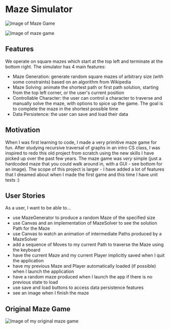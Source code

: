 # Maze Simulator

![Image of Maze Game](https://i.imgur.com/NWIM7C0.png)

![Image of maze game](https://i.imgur.com/320vQJT.png)

## Features

We operate on square mazes which start at the top left and terminate at the bottom right. The simulator has 4 main
 features:
- Maze Generation: generate random square mazes of arbitrary size (with some constraints) based on an algorithm from
Wikipedia
- Maze Solving: animate the shortest path or first path solution, starting from the top left corner, or the
user's current position 
- Controllable Character: the user can control a character to traverse and manually solve the maze, with options to
spice up the game. The goal is to complete the maze in the shortest possible time
- Data Persistence: the user can save and load their data

## Motivation

When I was first learning to code, I made a very primitive maze game for fun. After studying recursive traversal of 
graphs in an intro CS class, I was inspired to redo this old project from scratch using the new skills I have picked up
over the past few years. The maze game was *very* simple (just a hardcoded maze that you could walk around in, with a
GUI - see bottom for an image). The scope of this project is larger - I have added a lot of features that I dreamed 
about when I made the first game and this time I have unit tests :)
 
 ## User Stories
 
 As a user, I want to be able to...
 
 - use MazeGenerator to produce a random Maze of the specified size
 - use Canvas and an implementation of MazeSolver to see the solution Path for the Maze
 - use Canvas to watch an animation of intermediate Paths produced by a MazeSolver
 - add a sequence of Moves to my current Path to traverse the Maze using the keyboard
 - have the current Maze and my current Player implicitly saved when I quit the application
 - have my previous Maze and Player automatically loaded (if possible) when I launch the application
 - have a random maze produced when I launch the app if there is no previous state to load
 - use save and load buttons to access data persistence features
 - see an image when I finish the maze
 
 ## Original Maze Game
 
 ![Image of my original maze game](https://i.imgur.com/9suks2k.png)